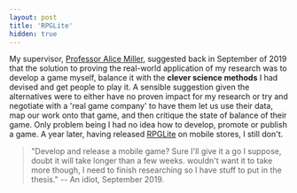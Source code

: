 ```yaml
---
layout: post
title: 'RPGLite'
hidden: true
---
```


My supervisor, [Professor Alice Miller](https://www.gla.ac.uk/schools/computing/staff/alicemiller/), suggested back in September of 2019 that the solution to proving the real-world application of my research was to develop a game myself, balance it with the **clever science methods** I had devised and get people to play it. A sensible suggestion given the alternatives were to either have no proven impact for my research or try and negotiate with a 'real game company' to have them let us use their data, map our work onto that game, and then critique the state of balance of their game. Only problem being I had no idea how to develop, promote or publish a game. A year later, having released [RPGLite](rpglite.app) on mobile stores, I still don't. 

> "Develop and release a mobile game? Sure I'll give it a go I suppose, doubt it will take longer than a few weeks. wouldn't want it to take more though, I need to finish researching so I have stuff to put in the thesis." -- An idiot, September 2019.

